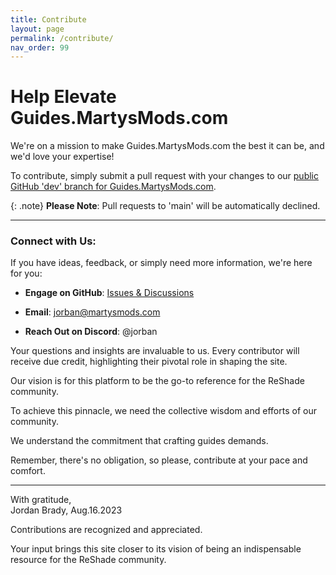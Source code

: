 ```yaml
---
title: Contribute
layout: page
permalink: /contribute/
nav_order: 99
---
```


# Help Elevate Guides.MartysMods.com

We're on a mission to make Guides.MartysMods.com the best it can be, and we'd love your expertise! 

To contribute, simply submit a pull request with your changes to our [public GitHub 'dev' branch for Guides.MartysMods.com](https://github.com/Jorban-MartysMods/jorban-martysmods.github.io/tree/dev).

{: .note}
**Please Note**: Pull requests to 'main' will be automatically declined.

------

### Connect with Us:

If you have ideas, feedback, or simply need more information, we're here for you:

- **Engage on GitHub**: [Issues & Discussions](https://github.com/Jorban-MartysMods/jorban-martysmods.github.\io/issues)

- **Email**: jorban@martysmods.com

- **Reach Out on Discord**: @jorban

Your questions and insights are invaluable to us. Every contributor will receive due credit, highlighting their pivotal role in shaping the site.

Our vision is for this platform to be the go-to reference for the ReShade community. 

To achieve this pinnacle, we need the collective wisdom and efforts of our community. 

We understand the commitment that crafting guides demands. 

Remember, there's no obligation, so please, contribute at your pace and comfort.

------

With gratitude,<br>
Jordan Brady, Aug.16.2023

Contributions are recognized and appreciated. 

Your input brings this site closer to its vision of being an indispensable resource for the ReShade community.
